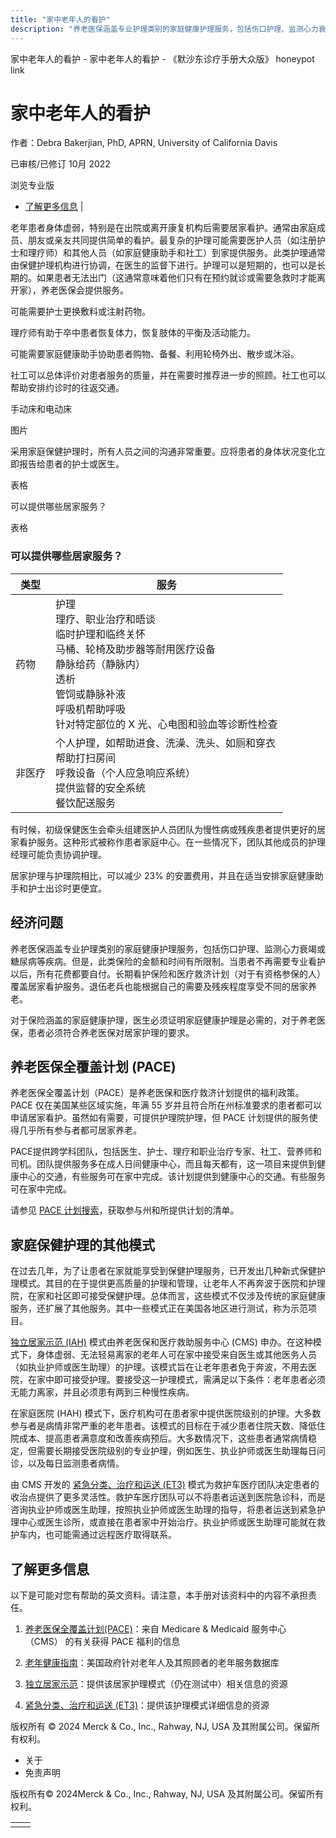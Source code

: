 ```yaml
---
title: "家中老年人的看护"
description: "养老医保涵盖专业护理类别的家庭健康护理服务，包括伤口护理、监测心力衰竭或糖尿病等疾病。但是，此类保险的金额和时间有所限制。当患者不再需要专业看护以后，所有花费都要自付。长期看护保险和医疗救济计划（对于有资格参保的人）覆盖居家看护服务。退伍老兵也能根据自己的需要及残疾程度享受不同的居家养老。"
---
```


﻿家中老年人的看护 \- 家中老年人的看护 \- 《默沙东诊疗手册大众版》 honeypot link

# 家中老年人的看护

作者：Debra Bakerjian, PhD, APRN, University of California Davis

已审核/已修订 10月 2022

浏览专业版

- [了解更多信息](#了解更多信息_v38405925_zh) \|

老年患者身体虚弱，特别是在出院或离开康复机构后需要居家看护。通常由家庭成员、朋友或亲友共同提供简单的看护。最复杂的护理可能需要医护人员（如注册护士和理疗师）和其他人员（如家庭健康助手和社工）到家提供服务。此类护理通常由保健护理机构进行协调，在医生的监督下进行。护理可以是短期的，也可以是长期的。如果患者无法出门（这通常意味着他们只有在预约就诊或需要急救时才能离开家），养老医保会提供服务。

可能需要护士更换敷料或注射药物。

理疗师有助于卒中患者恢复体力，恢复肢体的平衡及活动能力。

可能需要家庭健康助手协助患者购物、备餐、利用轮椅外出、散步或沐浴。

社工可以总体评价对患者服务的质量，并在需要时推荐进一步的照顾。社工也可以帮助安排约诊时的往返交通。

手动床和电动床



图片

采用家庭保健护理时，所有人员之间的沟通非常重要。应将患者的身体状况变化立即报告给患者的护士或医生。

表格

可以提供哪些居家服务？

表格

### 可以提供哪些居家服务？

| 类型 | 服务 |
| --- | --- |
| 药物 | 护理<br>理疗、职业治疗和晤谈<br>临时护理和临终关怀<br>马桶、轮椅及助步器等耐用医疗设备 <br>静脉给药（静脉内）<br>透析<br>管饲或静脉补液<br>呼吸机帮助呼吸<br>针对特定部位的 X 光、心电图和验血等诊断性检查 |
| 非医疗 | 个人护理，如帮助进食、洗澡、洗头、如厕和穿衣<br>帮助打扫房间<br>呼救设备（个人应急响应系统）<br>提供监督的安全系统<br>餐饮配送服务 |

有时候，初级保健医生会牵头组建医护人员团队为慢性病或残疾患者提供更好的居家看护服务。这种形式被称作患者家庭中心。在一些情况下，团队其他成员的护理经理可能负责协调护理。

居家护理与护理院相比，可以减少 23% 的安置费用，并且在适当安排家庭健康助手和护士出诊时更便宜。

## 经济问题

养老医保涵盖专业护理类别的家庭健康护理服务，包括伤口护理、监测心力衰竭或糖尿病等疾病。但是，此类保险的金额和时间有所限制。当患者不再需要专业看护以后，所有花费都要自付。长期看护保险和医疗救济计划（对于有资格参保的人）覆盖居家看护服务。退伍老兵也能根据自己的需要及残疾程度享受不同的居家养老。

对于保险涵盖的家庭健康护理，医生必须证明家庭健康护理是必需的，对于养老医保，患者必须符合养老医保对居家护理的要求。

## 养老医保全覆盖计划 (PACE)

养老医保全覆盖计划（PACE）是养老医保和医疗救济计划提供的福利政策。PACE 仅在美国某些区域实施，年满 55 岁并且符合所在州标准要求的患者都可以申请居家看护。虽然如有需要，可提供护理院护理，但 PACE 计划提供的服务使得几乎所有参与者都可居家养老。

PACE提供跨学科团队，包括医生、护士、理疗和职业治疗专家、社工、营养师和司机。团队提供服务多在成人日间健康中心，而且每天都有，这一项目来提供到健康中心的交通，有些服务可在家中完成。该计划提供到健康中心的交通。有些服务可在家中完成。

请参见 [PACE 计划搜索](http://www.medicare.gov/find-a-plan/questions/pace-home.aspx)，获取参与州和所提供计划的清单。

## 家庭保健护理的其他模式

在过去几年，为了让患者在家就能享受到保健护理服务，已开发出几种新式保健护理模式。其目的在于提供更高质量的护理和管理，让老年人不再奔波于医院和护理院，在家和社区即可接受保健护理。总体而言，这些模式不仅涉及传统的家庭健康服务，还扩展了其他服务。其中一些模式正在美国各地区进行测试，称为示范项目。

[独立居家示范 (IAH)](https://innovation.cms.gov/innovation-models/independence-at-home) 模式由养老医保和医疗救助服务中心 (CMS) 申办。在这种模式下，身体虚弱、无法轻易离家的老年人可在家中接受来自医生或其他医务人员（如执业护师或医生助理）的护理。该模式旨在让老年患者免于奔波，不用去医院，在家中即可接受护理。要接受这一护理模式，需满足以下条件：老年患者必须无能力离家，并且必须患有两到三种慢性疾病。

在家庭医院 (HAH) 模式下，医疗机构可在患者家中提供医院级别的护理。大多数参与者是病情非常严重的老年患者。该模式的目标在于减少患者住院天数、降低住院成本、提高患者满意度和改善疾病预后。大多数情况下，这些患者通常病情稳定，但需要长期接受医院级别的专业护理，例如医生、执业护师或医生助理每日问诊，以及每日监测患者病情。

由 CMS 开发的 [紧急分类、治疗和运送 (ET3)](https://innovation.cms.gov/innovation-models/et3) 模式为救护车医疗团队决定患者的收治点提供了更多灵活性。救护车医疗团队可以不将患者运送到医院急诊科，而是咨询执业护师或医生助理，按照执业护师或医生助理的指导，将患者运送到紧急护理中心或医生诊所，或直接在患者家中开始治疗。执业护师或医生助理可能就在救护车内，也可能需通过远程医疗取得联系。

## 了解更多信息

以下是可能对您有帮助的英文资料。请注意，本手册对该资料中的内容不承担责任。

1. [养老医保全覆盖计划(PACE)](https://www.medicaid.gov/medicaid/long-term-services-supports/program-all-inclusive-care-elderly/index.html)：来自 Medicare & Medicaid 服务中心 （CMS） 的有关获得 PACE 福利的信息

2. [老年健康指南](http://eldercare.acl.gov/Public/index.aspx)：美国政府针对老年人及其照顾者的老年服务数据库

3. [独立居家示范](https://innovation.cms.gov/innovation-models/independence-at-home)：提供该居家护理模式（仍在测试中）相关信息的资源

4. [紧急分类、治疗和运送 (ET3)](https://innovation.cms.gov/innovation-models/et3)：提供该护理模式详细信息的资源




版权所有 © 2024
Merck & Co., Inc., Rahway, NJ, USA 及其附属公司。保留所有权利。

- 关于
- 免责声明

版权所有© 2024Merck & Co., Inc., Rahway, NJ, USA 及其附属公司。保留所有权利。

|     |     |
| --- | --- |
|  |  |
